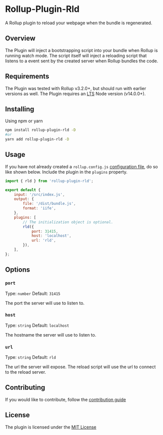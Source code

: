 <!-- @format -->

# Rollup-Plugin-Rld

A Rollup plugin to reload your webpage when the bundle is regenerated.

## Overview

The Plugin will inject a bootstrapping script into your bundle when Rollup is running watch mode. The script itself will inject a reloading script that listens to a event sent by the created server when Rollup bundles the code.

## Requirements

The Plugin was tested with Rollup v3.2.0+, but should run with earlier versions as well. The Plugin requires an [LTS](https://github.com/nodejs/Release) Node version (v14.0.0+).

## Installing

Using npm or yarn

```bash
npm install rollup-plugin-rld -D
#or
yarn add rollup-plugin-rld -D
```

## Usage

If you have not already created a `rollup.config.js` [configuration file](https://www.rollupjs.org/guide/en/#configuration-files), do so like shown below. Include the plugin in the `plugins` property.

```js
import { rld } from 'rollup-plugin-rld';

export default {
    input: '/src/index.js',
    output: {
        file: '/dist/bundle.js',
        format: 'iife',
    },
    plugins: [
        // The initialization object is optional.
        rld({
            port: 31415,
            host: 'localhost',
            url: 'rld',
        }),
    ],
};
```

## Options

### `port`

Type: `number`
Default: `31415`

The port the server will use to listen to.

### `host`

Type: `string`
Default: `localhost`

The hostname the server will use to listen to.

### `url`

Type: `string`
Default: `rld`

The url the server will expose. The reload script will use the url to connect to the reload server.

## Contributing

If you would like to contribute, follow the [contribution guide](./contributing.md)

## License

The plugin is licensed under the [MIT License](https://opensource.org/licenses/MIT)
